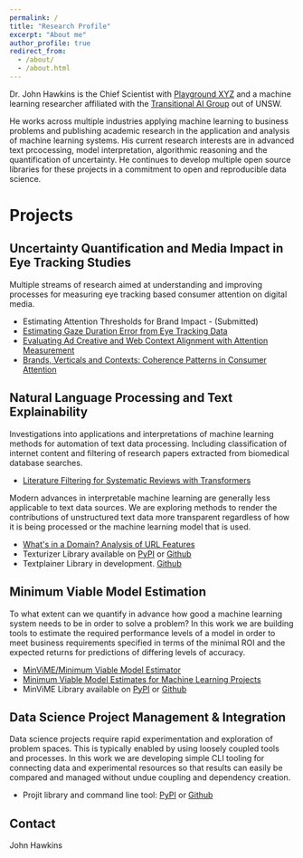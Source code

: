 ```yaml
---
permalink: /
title: "Research Profile"
excerpt: "About me"
author_profile: true
redirect_from: 
  - /about/
  - /about.html
---
```

 
Dr. John Hawkins is the Chief Scientist with [Playground XYZ](https://playgroundxyz.com/)
and a machine learning researcher affiliated with the 
[Transitional AI Group](https://transitional-ai.github.io/) out of UNSW. 

He works across multiple industries applying machine learning to business problems and 
publishing academic research in the application and analysis of machine learning systems.
His current research interests are in advanced text prcocessing, model interpretation, 
algorithmic reasoning and the quantification of uncertainty. 
He continues to develop multiple open source libraries for these projects in a commitment 
to open and reproducible data science.


Projects
==============

## Uncertainty Quantification and Media Impact in Eye Tracking Studies

Multiple streams of research aimed at understanding and improving processes for
measuring eye tracking based consumer attention on digital media.


* Estimating Attention Thresholds for Brand Impact - (Submitted)  
* [Estimating Gaze Duration Error from Eye Tracking Data](https://dl.acm.org/doi/10.1145/3591156.3591166)
* [Evaluating Ad Creative and Web Context Alignment with Attention Measurement](https://camps.aptaracorp.com/ACM_PMS/PMS/ACM/ICCDA2023/1/f3c42a18-7222-11ee-b37c-16bb50361d1f/OUT/iccda2023-1.html)
* [Brands, Verticals and Contexts: Coherence Patterns in Consumer Attention](https://www.researchgate.net/publication/373213816_Brands_Verticals_and_Contexts_Coherence_Patterns_in_Consumer_Attention)
 
## Natural Language Processing and Text Explainability

Investigations into applications and interpretations of machine learning methods for 
automation of text data processing. Including classification of internet content and
filtering of research papers extracted from biomedical database searches.

* [Literature Filtering for Systematic Reviews with Transformers](https://dl.acm.org/doi/10.1145/3676581.3676582)

Modern advances in interpretable machine learning are generally less applicable to text 
data sources. We are exploring methods to render the contributions of unstructured 
text data more transparent regardless of how it is being processed or the machine 
learning model that is used.
 
* [What's in a Domain? Analysis of URL Features](https://www.researchgate.net/publication/373237120_What%27s_in_a_Domain_Analysis_of_URL_Features)
* Texturizer Library available on [PyPI](https://pypi.org/project/texturizer/) or [Github](https://github.com/john-hawkins/texturizer)
* Textplainer Library in development. [Github](https://github.com/john-hawkins/textplainer)


## Minimum Viable Model Estimation

To what extent can we quantify in advance how good a machine learning system needs to be 
in order to solve a problem? In this work we are building tools to estimate the required 
performance levels of a model in order to meet business requirements specified in terms of 
the minimal ROI and the expected returns for predictions of differing levels of accuracy.

* [MinViME/Minimum Viable Model Estimator](https://doi.org/10.1016/j.simpa.2021.100073)
* [Minimum Viable Model Estimates for Machine Learning Projects](https://aircconline.com/csit/abstract/v10n18/csit101803.html)
* MinViME Library available on [PyPI](https://pypi.org/project/minvime/) or [Github](https://github.com/john-hawkins/minvime)


## Data Science Project Management & Integration 

Data science projects require rapid experimentation and exploration of problem spaces. 
This is typically enabled by using loosely coupled tools and processes. In this work we are 
developing simple CLI tooling for connecting data and experimental
resources so that results can easily be compared and managed without undue coupling and dependency creation.

* Projit library and command line tool: [PyPI](https://pypi.org/project/projit/) or [Github](https://github.com/john-hawkins/projit)


Contact
-------
John Hawkins


